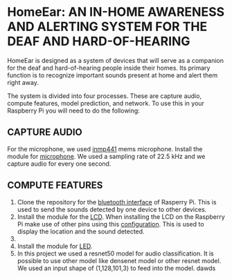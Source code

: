 # HomeEar: AN IN-HOME AWARENESS AND ALERTING SYSTEM FOR THE DEAF AND HARD-OF-HEARING

HomeEar is designed as a system of devices that will serve as a companion for the deaf and hard-of-hearing people inside their homes. Its primary function is to recognize important sounds present at home and alert them right away. 

The system is divided into four processes. These are capture audio, compute features, model prediction, and network. To use this in your Raspberry Pi you will need to do the following:

## CAPTURE AUDIO
For the microphone, we used [inmp441](https://makersportal.com/shop/i2s-mems-microphone-for-raspberry-pi-inmp441) mems microphone. Install the module for [microphone](https://makersportal.com/blog/recording-stereo-audio-on-a-raspberry-pi). We used a sampling rate of 22.5 kHz and we capture audio for every one second.

## COMPUTE FEATURES


1. Clone the repository for the [bluetooth interface](https://github.com/petzval/btferret) of Rasperry Pi. This is used to send the sounds detected by one device to other devices.
2. Install the module for the [LCD](https://github.com/WuSiYu/python-i2clcd). When installing the LCD on the Raspberry Pi make use of other pins using this [configuration](https://www.instructables.com/Raspberry-PI-Multiple-I2c-Devices/). This is used to display the location and the sound detected.
3. 
4. Install the module for [LED](https://learn.adafruit.com/neopixels-on-raspberry-pi/python-usage). 
5. In this project we used a resnet50 model for audio classification. It is possible to use other model like densenet model or other resnet model. We used an input shape of (1,128,101,3) to feed into the model. 
dawds
